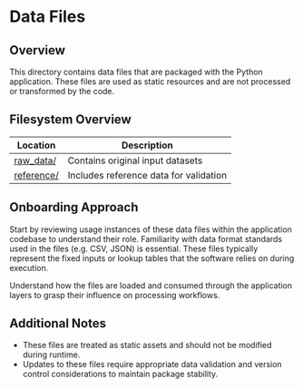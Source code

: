 # Data Files

## Overview

This directory contains data files that are packaged with the Python
application. These files are used as static resources and are not
processed or transformed by the code.

## Filesystem Overview

| Location | Description                                |
| -------- | ------------------------------------------|
| [raw_data/](./raw_data/) | Contains original input datasets         |
| [reference/](./reference/) | Includes reference data for validation   |

## Onboarding Approach

Start by reviewing usage instances of these data files within the
application codebase to understand their role. Familiarity with data
format standards used in the files (e.g. CSV, JSON) is essential.
These files typically represent the fixed inputs or lookup tables
that the software relies on during execution.

Understand how the files are loaded and consumed through the
application layers to grasp their influence on processing workflows.

## Additional Notes

- These files are treated as static assets and should not be modified
  during runtime.
- Updates to these files require appropriate data validation and
  version control considerations to maintain package stability.
